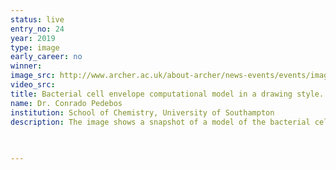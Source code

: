 ```yaml
---
status: live
entry_no: 24
year: 2019
type: image 
early_career: no 
winner:
image_src: http://www.archer.ac.uk/about-archer/news-events/events/image-comp/gallery-2019/24_Entry_800.jpg
video_src: 
title: Bacterial cell envelope computational model in a drawing style.
name: Dr. Conrado Pedebos
institution: School of Chemistry, University of Southampton
description: The image shows a snapshot of a model of the bacterial cell envelope, which captures the complexity of such structure, containing two membranes, several proteins, antibiotic molecules, water and ions. The image was rendered in a drawing style based on the work of David Goodsell. The aim of this research project is to understand how the antibiotic molecules attach and diffuse inside the bacterial cell, trying to bring new insights that could aid the development of better drugs. ARCHER's large computational power allowed us to perform biomolecular simulations of such a complex and huge molecular system.
 

  
---
```

